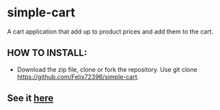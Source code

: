 # simple-cart

A cart application that add up to product prices and add them to the cart.

## HOW TO INSTALL:
- Download the zip file, clone or fork the repository. Use git clone https://github.com/Felix72396/simple-cart.

## See it [here](https://felix72396.github.io/simple-cart/)
